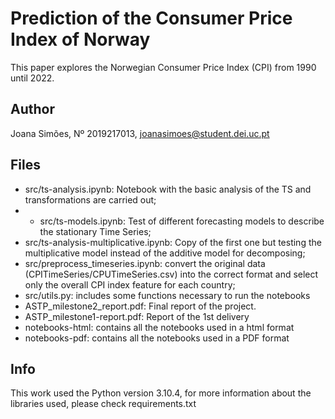 # Prediction of the Consumer Price Index of Norway

This paper explores the Norwegian Consumer Price Index (CPI) from 1990 until 2022.

## Author

Joana Simões, Nº 2019217013, <joanasimoes@student.dei.uc.pt>

## Files

- src/ts-analysis.ipynb: Notebook with the basic analysis of the TS and transformations are carried out;
- - src/ts-models.ipynb: Test of different forecasting models to describe the stationary Time Series;
- src/ts-analysis-multiplicative.ipynb:  Copy of the first one but testing the multiplicative model instead of the additive model for decomposing;
- src/preprocess_timeseries.ipynb: convert the original data (CPITimeSeries/CPUTimeSeries.csv) into the correct format and select only the overall CPI index feature for each country;
- src/utils.py: includes some functions necessary to run the notebooks
- ASTP_milestone2_report.pdf: Final report of the project.
- ASTP_milestone1-report.pdf: Report of the 1st delivery
- notebooks-html: contains all the notebooks used in a html format
- notebooks-pdf: contains all the notebooks used in a PDF format

## Info

This work used the Python version 3.10.4, for more information about the libraries used, please check requirements.txt
